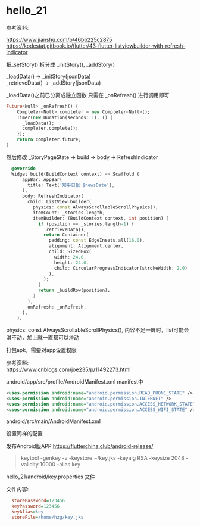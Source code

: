 # hello_21

参考资料:

https://www.jianshu.com/p/46bb225c2875  
https://kodestat.gitbook.io/flutter/43-flutter-listviewbuilder-with-refresh-indicator

把_setStory() 拆分成 _initStory(), _addStory()

_loadData() -> _initStory(jsonData)  
_retrieveData() -> _addStory(jsonData)

_loadData()之前已分离成独立函数
只需在 _onRefresh() 进行调用即可

```dart
Future<Null> _onRefresh() {
    Completer<Null> completer = new Completer<Null>();
    Timer(new Duration(seconds: 1), () {
      _loadData();
      completer.complete();
    });
    return completer.future;
}
```

然后修改 _StoryPageState -> build -> body -> RefreshIndicator

```dart
  @override
  Widget build(BuildContext context) => Scaffold (
      appBar: AppBar(
        title: Text('知乎日报 $newsDate'),
      ),
      body: RefreshIndicator(
        child: ListView.builder(
          physics: const AlwaysScrollableScrollPhysics(),
          itemCount: _stories.length,
          itemBuilder: (BuildContext context, int position) {  
            if (position == _stories.length-1) {
              _retrieveData();
              return Container(
                padding: const EdgeInsets.all(16.0),
                alignment: Alignment.center,
                child: SizedBox(
                  width: 24.0,
                  height: 24.0,
                  child: CircularProgressIndicator(strokeWidth: 2.0)
                ),
              );
            }
            return _buildRow(position);
          }
        ),
        onRefresh: _onRefresh,
      ),
    );
```

physics: const AlwaysScrollableScrollPhysics(), 
内容不足一屏时，list可能会滑不动，加上就一直都可以滑动

打包apk，需要对app设置权限

参考资料:  
https://www.cnblogs.com/joe235/p/11492273.html

android/app/src/profile/AndroidManifest.xml manifest中

```xml
<uses-permission android:name="android.permission.READ_PHONE_STATE" />
<uses-permission android:name="android.permission.INTERNET" />
<uses-permission android:name="android.permission.ACCESS_NETWORK_STATE" />
<uses-permission android:name="android.permission.ACCESS_WIFI_STATE" />
```

android/src/main/AndroidManifest.xml

设置同样的配置

发布Android版APP https://flutterchina.club/android-release/

> keytool -genkey -v -keystore ~/key.jks -keyalg RSA -keysize 2048 -validity 10000 -alias key

hello_21/android/key.properties 文件

文件内容:
```ini
  storePassword=123456
  keyPassword=123456
  keyAlias=key
  storeFile=/home/hzg/key.jks
```